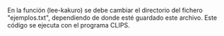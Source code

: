 En la función (lee-kakuro) se debe cambiar el directorio del fichero "ejemplos.txt", dependiendo de donde esté guardado este archivo.
Este código se ejecuta con el programa CLIPS.
